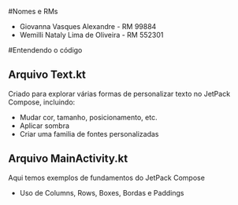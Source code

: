 #Nomes e RMs 

- Giovanna Vasques Alexandre - RM 99884
- Wemilli Nataly Lima de Oliveira - RM 552301

#Entendendo o código

## Arquivo Text.kt

Criado para explorar várias formas de personalizar texto no JetPack Compose, incluindo:
- Mudar cor, tamanho, posicionamento, etc.
- Aplicar sombra
- Criar uma familia de fontes personalizadas

## Arquivo MainActivity.kt

Aqui temos exemplos de fundamentos do JetPack Compose
- Uso de Columns, Rows, Boxes, Bordas e Paddings
